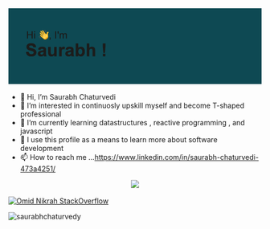 <img src="https://github.com/saurabhchaturvedy/saurabhchaturvedy/blob/main/header.png">


- 👋 Hi, I’m Saurabh Chaturvedi
- 👀 I’m interested in continuosly upskill myself and become T-shaped professional
- 🌱 I’m currently learning datastructures , reactive programming , and javascript
- 💞️ I use this profile as a means to learn more about software development  
- 📫 How to reach me ...https://www.linkedin.com/in/saurabh-chaturvedi-473a4251/


<p align="center">
  <a href="https://github.com/amandewatnitrr">
    <img height="180em" src="https://github-readme-stats.vercel.app/api?username=saurabhchaturvedy&count_private=true&show_icons=true&theme=algolia/>
    <img height="180em" src="https://github-readme-stats-eight-theta.vercel.app/api/top-langs/?username=saurabhchaturvedy&hide=html,css,javascript&layout=compact&langs_count=8&theme=algolia"/>
  </a>
</p>  
  
  
[![Omid Nikrah StackOverflow](https://github-readme-stackoverflow.vercel.app/?userID=4193280)](https://stackoverflow.com/users/4193280/saurabhchaturvedy)
  
  <img src="https://github-readme-stats.vercel.app/api?username=saurabhchaturvedy&show_icons=true&theme=gotham" alt="saurabhchaturvedy" />
  
